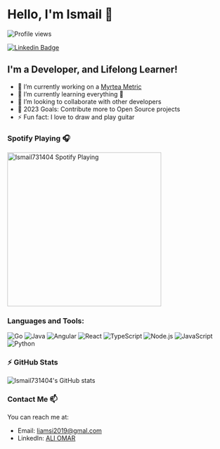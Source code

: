 # Hello, I'm Ismail 👋

![Profile views](https://gpvc.arturio.dev/Ismail731404)  

[![Linkedin Badge](https://img.shields.io/badge/-ismail731404-blue?style=flat-square&logo=Linkedin&logoColor=white&link=https://www.linkedin.com/in/ismail731404/)](https://www.linkedin.com/in/ismail-ali-omar-a63395185/) 

## I'm a Developer, and Lifelong Learner!

- 🔭 I’m currently working on a [Myrtea Metric](https://github.com/myrteametrics/myrtea-engine-api)
- 🌱 I’m currently learning everything 🤣
- 👯 I’m looking to collaborate with other developers
- 🥅 2023 Goals: Contribute more to Open Source projects
- ⚡ Fun fact: I love to draw and play guitar

### Spotify Playing 🎧

[<img src="https://open.spotify.com/user/d75rhss51bzwg6eccuquqrnyn" alt="Ismail731404 Spotify Playing" width="350" />](https://open.spotify.com/user/d75rhss51bzwg6eccuquqrnyn)

### Languages and Tools:

![Go](https://img.shields.io/badge/-Go-333333?style=flat&logo=go)
![Java](https://img.shields.io/badge/-Java-333333?style=flat&logo=java)
![Angular](https://img.shields.io/badge/-Angular-333333?style=flat&logo=angular)
![React](https://img.shields.io/badge/-React-333333?style=flat&logo=react)
![TypeScript](https://img.shields.io/badge/-TypeScript-333333?style=flat&logo=typescript)
![Node.js](https://img.shields.io/badge/-Node.js-333333?style=flat&logo=node.js)
![JavaScript](https://img.shields.io/badge/-JavaScript-333333?style=flat&logo=javascript)
![Python](https://img.shields.io/badge/-Python-333333?style=flat&logo=python)


<!-- ### Some of my favorite projects

- [Project 1](https://github.com/Ismail731404/project1)
- [Project 2](https://github.com/Ismail731404/project2)
- [Project 3](https://github.com/Ismail731404/project3) -->

### :zap: GitHub Stats

![Ismail731404's GitHub stats](https://github-readme-stats.vercel.app/api?username=Ismail731404&show_icons=true&theme=radical)


### Contact Me 📫

You can reach me at:

- Email: liamsi2019@gmal.com
- LinkedIn: [ALI OMAR](https://www.linkedin.com/in/ismail-ali-omar-a63395185/)
